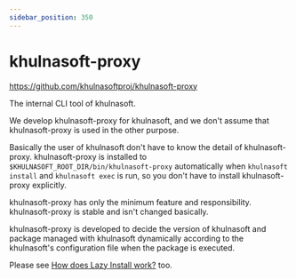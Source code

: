```yaml
---
sidebar_position: 350
---
```


# khulnasoft-proxy

https://github.com/khulnasoftproj/khulnasoft-proxy

The internal CLI tool of khulnasoft.

We develop khulnasoft-proxy for khulnasoft, and we don't assume that khulnasoft-proxy is used in the other purpose.

Basically the user of khulnasoft don't have to know the detail of khulnasoft-proxy.
khulnasoft-proxy is installed to `$KHULNASOFT_ROOT_DIR/bin/khulnasoft-proxy` automatically when `khulnasoft install` and `khulnasoft exec` is run, so you don't have to install khulnasoft-proxy explicitly.

khulnasoft-proxy has only the minimum feature and responsibility.
khulnasoft-proxy is stable and isn't changed basically.

khulnasoft-proxy is developed to decide the version of khulnasoft and package managed with khulnasoft dynamically according to the khulnasoft's configuration file when the package is executed.

Please see [How does Lazy Install work?](/docs/reference/lazy-install) too.
